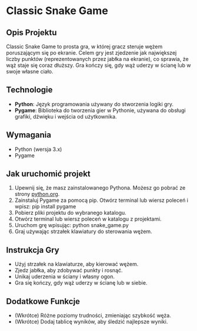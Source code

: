# Classic Snake Game

## Opis Projektu
Classic Snake Game to prosta gra, w której gracz steruje wężem poruszającym się po ekranie. Celem gry jest zjedzenie jak największej liczby punktów (reprezentowanych przez jabłka na ekranie), co sprawia, że wąż staje się coraz dłuższy. Gra kończy się, gdy wąż uderzy w ścianę lub w swoje własne ciało.

## Technologie
- **Python**: Język programowania używany do stworzenia logiki gry.
- **Pygame**: Biblioteka do tworzenia gier w Pythonie, używana do obsługi grafiki, dźwięku i wejścia od użytkownika.

## Wymagania
- Python (wersja 3.x)
- Pygame

## Jak uruchomić projekt
1. Upewnij się, że masz zainstalowanego Pythona. Możesz go pobrać ze strony [python.org](https://www.python.org/downloads/).
2. Zainstaluj Pygame za pomocą pip. Otwórz terminal lub wiersz poleceń i wpisz:
pip install pygame
3. Pobierz pliki projektu do wybranego katalogu.
4. Otwórz terminal lub wiersz poleceń w katalogu z projektami.
5. Uruchom grę wpisując:
python snake_game.py
6. Graj używając strzałek klawiatury do sterowania wężem.

## Instrukcja Gry
- Użyj strzałek na klawiaturze, aby kierować wężem.
- Zjedz jabłka, aby zdobywać punkty i rosnąć.
- Unikaj uderzenia w ściany i własny ogon.
- Gra się kończy, gdy wąż uderzy w ścianę lub w siebie.

## Dodatkowe Funkcje
- (Wkrótce) Różne poziomy trudności, zmieniając szybkość węża.
- (Wkrótce) Dodaj tablicę wyników, aby śledzić najlepsze wyniki.


